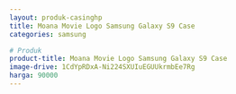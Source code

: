 ```yaml
---
layout: produk-casinghp
title: Moana Movie Logo Samsung Galaxy S9 Case
categories: samsung

# Produk
product-title: Moana Movie Logo Samsung Galaxy S9 Case
image-drive: 1CdYpRDxA-Ni224SXUIuEGUUkrmbEe7Rg
harga: 90000
---
```


